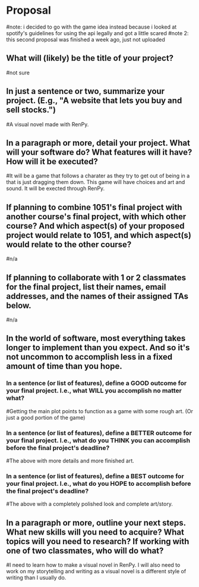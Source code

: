 # Proposal
#note: i decided to go with the game idea instead because i looked at spotify's guidelines for using the api legally and got a little scared
#note 2: this second proposal was finished a week ago, just not uploaded

## What will (likely) be the title of your project?

#not sure

## In just a sentence or two, summarize your project. (E.g., "A website that lets you buy and sell stocks.")

#A visual novel made with RenPy.

## In a paragraph or more, detail your project. What will your software do? What features will it have? How will it be executed?

#It will be a game that follows a charater as they try to get out of being in a that is just dragging them down. This game will have choices and art and sound. It will be exected through RenPy.
## If planning to combine 1051's final project with another course's final project, with which other course? And which aspect(s) of your proposed project would relate to 1051, and which aspect(s) would relate to the other course?

#n/a

## If planning to collaborate with 1 or 2 classmates for the final project, list their names, email addresses, and the names of their assigned TAs below.

#n/a

## In the world of software, most everything takes longer to implement than you expect. And so it's not uncommon to accomplish less in a fixed amount of time than you hope.

### In a sentence (or list of features), define a GOOD outcome for your final project. I.e., what WILL you accomplish no matter what?

#Getting the main plot points to function as a game with some rough art. (Or just a good portion of the game)

### In a sentence (or list of features), define a BETTER outcome for your final project. I.e., what do you THINK you can accomplish before the final project's deadline?

#The above with more details and more finished art.

### In a sentence (or list of features), define a BEST outcome for your final project. I.e., what do you HOPE to accomplish before the final project's deadline?

#The above with a completely polished look and complete art/story.

## In a paragraph or more, outline your next steps. What new skills will you need to acquire? What topics will you need to research? If working with one of two classmates, who will do what?

#I need to learn how to make a visual novel in RenPy. I will also need to work on my storytelling and writing as a visual novel is a different style of writing than I usually do. 

